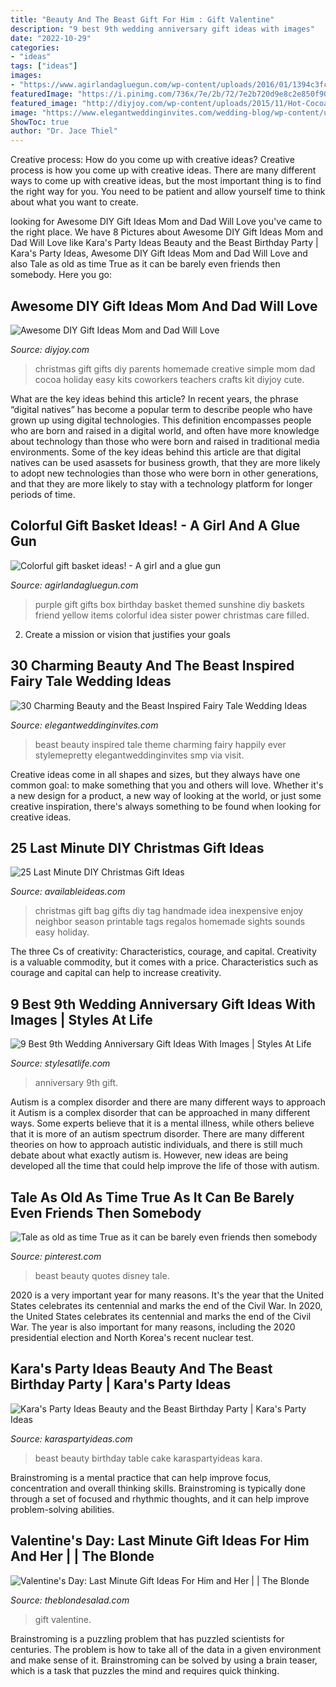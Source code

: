 ```yaml
---
title: "Beauty And The Beast Gift For Him : Gift Valentine"
description: "9 best 9th wedding anniversary gift ideas with images"
date: "2022-10-29"
categories:
- "ideas"
tags: ["ideas"]
images:
- "https://www.agirlandagluegun.com/wp-content/uploads/2016/01/1394c3fc9e9f496b9344db06ce7d751a.jpg"
featuredImage: "https://i.pinimg.com/736x/7e/2b/72/7e2b720d9e8c2e850f904649e527f7d5--true-beauty-beauty-and-the-beast.jpg"
featured_image: "http://diyjoy.com/wp-content/uploads/2015/11/Hot-Cocoa-Kit.jpg"
image: "https://www.elegantweddinginvites.com/wedding-blog/wp-content/uploads/2017/06/happily-ever-after-beauty-and-the-beast-wedding-ideas.jpg"
ShowToc: true
author: "Dr. Jace Thiel"
---
```



Creative process: How do you come up with creative ideas?
Creative process is how you come up with creative ideas. There are many different ways to come up with creative ideas, but the most important thing is to find the right way for you. You need to be patient and allow yourself time to think about what you want to create.

	

		
looking for Awesome DIY Gift Ideas Mom and Dad Will Love you've came to the right place. We have 8 Pictures about Awesome DIY Gift Ideas Mom and Dad Will Love like Kara&#039;s Party Ideas Beauty and the Beast Birthday Party | Kara&#039;s Party Ideas, Awesome DIY Gift Ideas Mom and Dad Will Love and also Tale as old as time True as it can be barely even friends then somebody. Here you go:
		
    
## Awesome DIY Gift Ideas Mom And Dad Will Love

<img loading=lazy src="http://diyjoy.com/wp-content/uploads/2015/11/Hot-Cocoa-Kit.jpg" onerror="this.onerror=null;this.src='https://tse1.mm.bing.net/th?id=OIP.R97NW3HWuWb9WZr0dDBJKAHaLZ&amp;pid=15.1';" alt="Awesome DIY Gift Ideas Mom and Dad Will Love">

_Source: diyjoy.com_

>christmas gift gifts diy parents homemade creative simple mom dad cocoa holiday easy kits coworkers teachers crafts kit diyjoy cute. 

	

What are the key ideas behind this article?
In recent years, the phrase “digital natives” has become a popular term to describe people who have grown up using digital technologies. This definition encompasses people who are born and raised in a digital world, and often have more knowledge about technology than those who were born and raised in traditional media environments. Some of the key ideas behind this article are that digital natives can be used asassets for business growth, that they are more likely to adopt new technologies than those who were born in other generations, and that they are more likely to stay with a technology platform for longer periods of time.

    
## Colorful Gift Basket Ideas! - A Girl And A Glue Gun

<img loading=lazy src="https://www.agirlandagluegun.com/wp-content/uploads/2016/01/1394c3fc9e9f496b9344db06ce7d751a.jpg" onerror="this.onerror=null;this.src='https://tse2.mm.bing.net/th?id=OIP.fA9hn_3bSJ9lKmd4mu4GvwHaJ6&amp;pid=15.1';" alt="Colorful gift basket ideas! - A girl and a glue gun">

_Source: agirlandagluegun.com_

>purple gift gifts box birthday basket themed sunshine diy baskets friend yellow items colorful idea sister power christmas care filled. 

	

2. Create a mission or vision that justifies your goals

    
## 30 Charming Beauty And The Beast Inspired Fairy Tale Wedding Ideas

<img loading=lazy src="https://www.elegantweddinginvites.com/wedding-blog/wp-content/uploads/2017/06/happily-ever-after-beauty-and-the-beast-wedding-ideas.jpg" onerror="this.onerror=null;this.src='https://tse4.mm.bing.net/th?id=OIP.ZD_3aoRHQpNs_M6LV3ZVMAHaLH&amp;pid=15.1';" alt="30 Charming Beauty and the Beast Inspired Fairy Tale Wedding Ideas">

_Source: elegantweddinginvites.com_

>beast beauty inspired tale theme charming fairy happily ever stylemepretty elegantweddinginvites smp via visit. 

	

Creative ideas come in all shapes and sizes, but they always have one common goal: to make something that you and others will love. Whether it's a new design for a product, a new way of looking at the world, or just some creative inspiration, there's always something to be found when looking for creative ideas.

    
## 25 Last Minute DIY Christmas Gift Ideas

<img loading=lazy src="http://www.availableideas.com/wp-content/uploads/2015/11/Christmas-Gift-Ideas-7.jpg" onerror="this.onerror=null;this.src='https://tse4.mm.bing.net/th?id=OIP.shA6tvp2tf_XpzW22xxGqAHaLH&amp;pid=15.1';" alt="25 Last Minute DIY Christmas Gift Ideas">

_Source: availableideas.com_

>christmas gift bag gifts diy tag handmade idea inexpensive enjoy neighbor season printable tags regalos homemade sights sounds easy holiday. 

	

The three Cs of creativity: Characteristics, courage, and capital.
Creativity is a valuable commodity, but it comes with a price. Characteristics such as courage and capital can help to increase creativity.

    
## 9 Best 9th Wedding Anniversary Gift Ideas With Images | Styles At Life

<img loading=lazy src="https://stylesatlife.com/wp-content/uploads/2018/03/Anniversary-plate.jpg" onerror="this.onerror=null;this.src='https://tse4.mm.bing.net/th?id=OIP.ERPwCZ3S2svPnNnj-EXB-gHaHa&amp;pid=15.1';" alt="9 Best 9th Wedding Anniversary Gift Ideas With Images | Styles At Life">

_Source: stylesatlife.com_

>anniversary 9th gift. 

	

Autism is a complex disorder and there are many different ways to approach it
Autism is a complex disorder that can be approached in many different ways. Some experts believe that it is a mental illness, while others believe that it is more of an autism spectrum disorder. There are many different theories on how to approach autistic individuals, and there is still much debate about what exactly autism is. However, new ideas are being developed all the time that could help improve the life of those with autism.

    
## Tale As Old As Time True As It Can Be Barely Even Friends Then Somebody

<img loading=lazy src="https://i.pinimg.com/736x/7e/2b/72/7e2b720d9e8c2e850f904649e527f7d5--true-beauty-beauty-and-the-beast.jpg" onerror="this.onerror=null;this.src='https://tse3.mm.bing.net/th?id=OIP.NMzJv6DCXo6tQQZV02iCsQHaNK&amp;pid=15.1';" alt="Tale as old as time True as it can be barely even friends then somebody">

_Source: pinterest.com_

>beast beauty quotes disney tale. 

	

2020 is a very important year for many reasons. It's the year that the United States celebrates its centennial and marks the end of the Civil War.
In 2020, the United States celebrates its centennial and marks the end of the Civil War. The year is also important for many reasons, including the 2020 presidential election and North Korea's recent nuclear test.

    
## Kara&#039;s Party Ideas Beauty And The Beast Birthday Party | Kara&#039;s Party Ideas

<img loading=lazy src="https://karaspartyideas.com/wp-content/uploads/2017/09/Beauty-and-the-Beast-Birthday-Party-via-Karas-Party-Ideas-KarasPartyIdeas.com17.jpg" onerror="this.onerror=null;this.src='https://tse4.mm.bing.net/th?id=OIP.jeOz2Yotrq6YYKddfK5ZfAHaLH&amp;pid=15.1';" alt="Kara&#039;s Party Ideas Beauty and the Beast Birthday Party | Kara&#039;s Party Ideas">

_Source: karaspartyideas.com_

>beast beauty birthday table cake karaspartyideas kara. 

	

Brainstroming is a mental practice that can help improve focus, concentration and overall thinking skills. Brainstroming is typically done through a set of focused and rhythmic thoughts, and it can help improve problem-solving abilities.

    
## Valentine&#039;s Day: Last Minute Gift Ideas For Him And Her | | The Blonde

<img loading=lazy src="https://theblondesalad.com/wp-content/uploads/2021/02/valentines900.jpg" onerror="this.onerror=null;this.src='https://tse1.mm.bing.net/th?id=OIP.g36V21J40huixrGU_XG1FAHaLH&amp;pid=15.1';" alt="Valentine&#039;s Day: Last Minute Gift Ideas For Him and Her | | The Blonde">

_Source: theblondesalad.com_

>gift valentine. 

	

Brainstroming is a puzzling problem that has puzzled scientists for centuries. The problem is how to take all of the data in a given environment and make sense of it. Brainstroming can be solved by using a brain teaser, which is a task that puzzles the mind and requires quick thinking.


